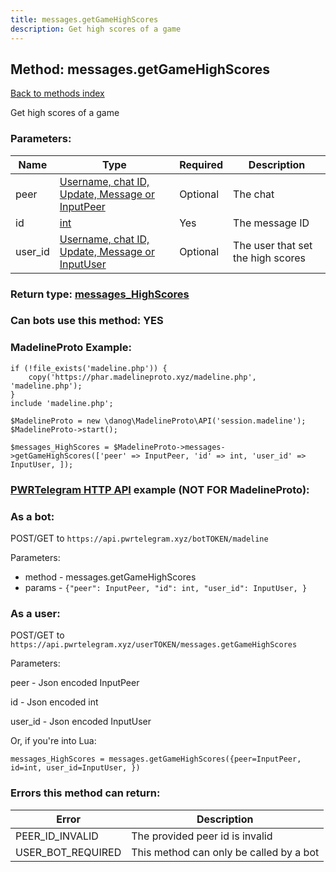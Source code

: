 ```yaml
---
title: messages.getGameHighScores
description: Get high scores of a game
---
```

## Method: messages.getGameHighScores  
[Back to methods index](index.md)


Get high scores of a game

### Parameters:

| Name     |    Type       | Required | Description |
|----------|---------------|----------|-------------|
|peer|[Username, chat ID, Update, Message or InputPeer](../types/InputPeer.md) | Optional|The chat|
|id|[int](../types/int.md) | Yes|The message ID|
|user\_id|[Username, chat ID, Update, Message or InputUser](../types/InputUser.md) | Optional|The user that set the high scores|


### Return type: [messages\_HighScores](../types/messages_HighScores.md)

### Can bots use this method: **YES**


### MadelineProto Example:


```
if (!file_exists('madeline.php')) {
    copy('https://phar.madelineproto.xyz/madeline.php', 'madeline.php');
}
include 'madeline.php';

$MadelineProto = new \danog\MadelineProto\API('session.madeline');
$MadelineProto->start();

$messages_HighScores = $MadelineProto->messages->getGameHighScores(['peer' => InputPeer, 'id' => int, 'user_id' => InputUser, ]);
```

### [PWRTelegram HTTP API](https://pwrtelegram.xyz) example (NOT FOR MadelineProto):

### As a bot:

POST/GET to `https://api.pwrtelegram.xyz/botTOKEN/madeline`

Parameters:

* method - messages.getGameHighScores
* params - `{"peer": InputPeer, "id": int, "user_id": InputUser, }`



### As a user:

POST/GET to `https://api.pwrtelegram.xyz/userTOKEN/messages.getGameHighScores`

Parameters:

peer - Json encoded InputPeer

id - Json encoded int

user_id - Json encoded InputUser




Or, if you're into Lua:

```
messages_HighScores = messages.getGameHighScores({peer=InputPeer, id=int, user_id=InputUser, })
```

### Errors this method can return:

| Error    | Description   |
|----------|---------------|
|PEER_ID_INVALID|The provided peer id is invalid|
|USER_BOT_REQUIRED|This method can only be called by a bot|


